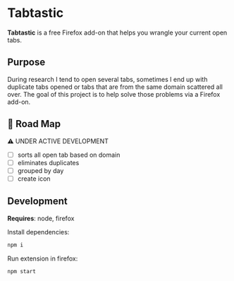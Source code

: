 # Tabtastic

**Tabtastic** is a free Firefox add-on that helps you wrangle your current open tabs.

## Purpose

During research I tend to open several tabs, sometimes I end up with duplicate tabs opened or tabs that are from the same domain scattered all over. The goal of this project is to help solve those problems via a Firefox add-on.

## 🏁 Road Map

⚠️ UNDER ACTIVE DEVELOPMENT

- [ ] sorts all open tab based on domain
- [ ] eliminates duplicates
- [ ] grouped by day
- [ ] create icon

## Development

**Requires**: node, firefox

Install dependencies:

```sh
npm i
```

Run extension in firefox:

```sh
npm start
```